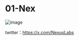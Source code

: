 # 01-Nex

![image](https://github.com/user-attachments/assets/2110a663-a5ab-49ea-9bb1-c90e81b02f0e)

twitter：https://x.com/NexusLabs
